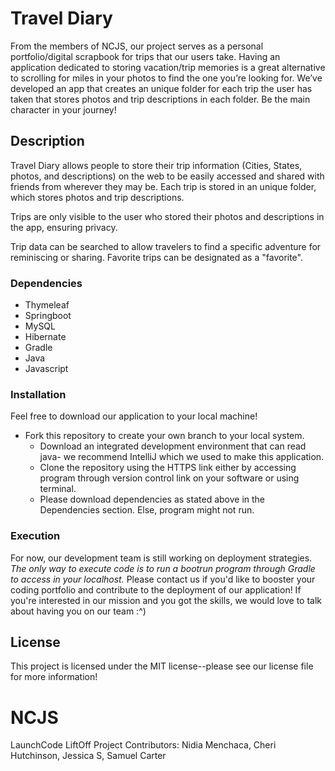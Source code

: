# Travel Diary
From the members of NCJS, our project serves as a personal portfolio/digital scrapbook for trips that our users take.  Having an application dedicated to storing vacation/trip memories is a great alternative to scrolling for miles in your photos to find the one you’re looking for. We’ve developed an app that creates an unique folder for each trip the user has taken that stores photos and trip descriptions in each folder. Be the main character in your journey! 

## Description

Travel Diary allows people to store their trip information (Cities, States, photos, and descriptions) on the web to be easily accessed and shared with friends from wherever they may be. Each trip is stored in an unique folder, which stores photos and trip descriptions.

Trips are only visible to the user who stored their photos and descriptions in the app, ensuring privacy.

Trip data can be searched to allow travelers to find a specific adventure for reminiscing or sharing. Favorite trips can be designated as a "favorite".

### Dependencies
* Thymeleaf
* Springboot
* MySQL
* Hibernate
* Gradle
* Java
* Javascript

### Installation
Feel free to download our application to your local machine!
* Fork this repository to create your own branch to your local system.
  - Download an integrated development environment that can read java- we recommend IntelliJ which we used to make this application.
  - Clone the repository using the HTTPS link either by accessing program through version control link on your software or using terminal.
  - Please download dependencies as stated above in the Dependencies section. Else, program might not run. 

### Execution
For now, our development team is still working on deployment strategies. _The only way to execute code is to run a bootrun program through Gradle to access in your localhost._ Please contact us if you'd like to booster your coding portfolio and contribute to the deployment of our application! If you're interested in our mission and you got the skills, we would love to talk about having you on our team :^)

## License
This project is licensed under the MIT license--please see our license file for more information!

# NCJS
LaunchCode LiftOff Project
Contributors: Nidia Menchaca, Cheri Hutchinson, Jessica S, Samuel Carter

